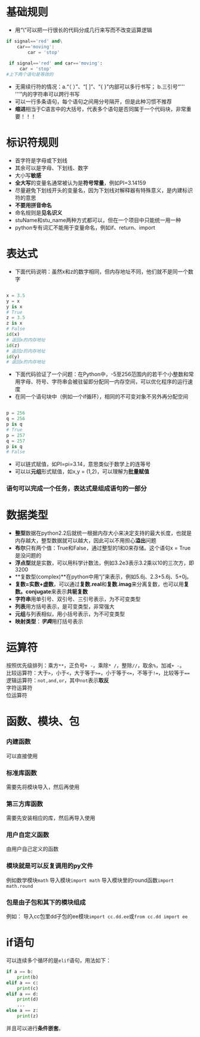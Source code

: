 # 基础规则
- 用“\”可以把一行很长的代码分成几行来写而不改变运算逻辑

```python
if signal=='red' and\
    car=='moving':
        car = 'stop'
        
 if signal=='red' and car=='moving':
     car = 'stop'
#上下两个语句是等效的
```

- 无需续行符的情况：a.“（ ）”、“[ ]”、“{ }"内部可以多行书写； b.三引号“'''  '''”内的字符串可以跨行书写
- 可以一行多条语句，每个语句之间用分号隔开，但是此种习惯不推荐
- **缩进**相当于C语言中的大括号，代表多个语句是否同属于一个代码块，非常重要！！！

# 标识符规则
- 首字符是字母或下划线
- 其余可以是字母、下划线、数字
- 大小写**敏感**
- **全大写**的变量名通常被认为是**符号常量**，例如PI=3.14159
- 尽量避免下划线开头的变量名，因为下划线对解释器有特殊意义，是内建标识符的意思
- **不要用拼音命名**
- 命名规则是**见名识义**
- stuName和stu_name两种方式都可以，但在一个项目中只能统一用一种
- python专有词汇不能用于变量命名，例如if、return、import

# 表达式
- 下面代码说明：虽然x和z的数字相同，但内存地址不同，他们就不是同一个数字

```python

x = 3.5
y = x
y is x
# True
z = 3.5
z is x
# False
id(x)
# 返回x的内存地址
id(z)
# 返回z的内存地址
id(y)
# 返回x的内存地址
```
- 下面代码验证了一个问题：在Python中，-5至256范围内的若干个小整数和常用字母、符号、字符串会被驻留即分配同一内存空间，可以优化程序的运行速度
- 在同一个语句块中（例如一个if循环），相同的不可变对象不另外再分配空间

```python

p = 256
q = 256
p is q
# True
p = 257
q = 257
p is q
# False

```
- 可以链式赋值，如PI=pi=3.14，意思类似于数学上的连等号
- 可以以**元组**形式赋值，如x,y = (1,2)，可以理解为**批量赋值**


### 语句可以完成一个任务，表达式是组成语句的一部分


# 数据类型

- **整型**数据在python2.2后就统一根据内存大小来决定支持的最大长度，也就是内存越大，整型数据就可以越大，因此可以不用担心**溢出**问题
- **布尔**只有两个值：True和False，通过整型的1和0来存储。这个语句x = True是没问题的
- **浮点型**就是实数，可以用科学计数法，例如3.2e3表示3.2乘以10的三次方，即3200
- **复数型(complex)**在python中用“j”来表示，例如5.6j、2.3+5.6j、5+0j。
- **复数=实数+虚数**，可以通过**复数.real**和**复数.imag**来分离复数，也可以用**复数。conjugate**来表示**共轭复数**
- **字符串**用单引号、双引号、三引号表示，为不可变类型
- **列表**用方括号表示，是可变类型，非常强大
- **元组**与列表相似，用小括号表示，为不可变类型
- **映射类型**：***字典***用打括号表示


# 运算符
按照优先级排列：乘方`**`，正负号`+ -`，乘除`* /`，整除`//`，取余`%`，加减`+ -`。  
比较运算符：大于`>`，小于`<`，大于等于`>=`，小于等于`<=`，不等于`!=`，比较等于`==`  
逻辑运算符：`not,and,or`，其中`not`表示**取反**  
字符运算符  
位运算符  

# 函数、模块、包

### 内建函数
可以直接使用
### 标准库函数
需要先将模块导入，然后再使用
### 第三方库函数
需要先安装相应的库，然后再导入使用
### 用户自定义函数
由用户自己定义的函数

### 模块就是可以反复调用的py文件
例如数学模块`math`
导入模块`import math`
导入模块里的round函数`import math.round`

### 包是由子包和其下的模块组成
例如：
导入cc包里dd子包的ee模块`import cc.dd.ee`或`from cc.dd import ee`


# if语句
可以连续多个循环的是`elif`语句，用法如下：

```python
if a == b:
    print(b)
elif a == c:
    print(c)
elif a == d:
    print(d)
    ...
else a == z:
    print(z)
```

并且可以进行**条件嵌套**。
